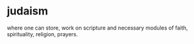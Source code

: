 # judaism
where one can store, work on scripture and necessary modules of faith, spirituality, religion, prayers.

